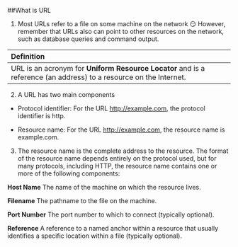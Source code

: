 ##What is URL

1. Most URLs refer to a file on some machine on the network
:smirk: However, remember that URLs also can point to other resources on the network, such as database queries and command output.

 | Definition |
 | :------------- |
 | URL is an acronym for **Uniform Resource Locator** and is a reference (an address) to a resource on the Internet. |

2. A URL has two main components

  * Protocol identifier: For the URL http://example.com, the protocol identifier is http.

  * Resource name: For the URL http://example.com, the resource name is example.com.
 
3. The resource name is the complete address to the resource. The format of the resource name depends entirely on the protocol used, but for many protocols, including HTTP, the resource name contains one or more of the following components:

**Host Name**
The name of the machine on which the resource lives.

**Filename**
The pathname to the file on the machine.

**Port Number**
The port number to which to connect (typically optional).

**Reference**
A reference to a named anchor within a resource that usually identifies a specific location within a file (typically optional).

